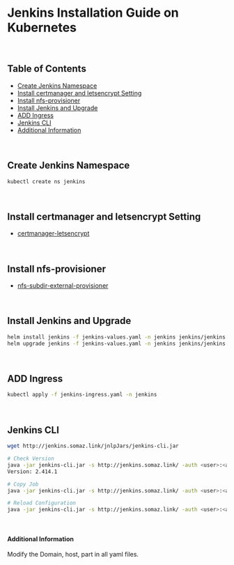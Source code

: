 # Jenkins Installation Guide on Kubernetes

<br/>

## Table of Contents
- [Create Jenkins Namespace](#create-jenkins-namespace)
- [Install certmanager and letsencrypt Setting](#install-certmanager-and-letsencrypt-setting)
- [Install nfs-provisioner](#install-nfs-provisioner)
- [Install Jenkins and Upgrade](#install-jenkins-and-upgrade)
- [ADD Ingress](#add-ingress)
- [Jenkins CLI](#jenkins-cli)
- [Additional Information](#additional-information)

<br/>

## Create Jenkins Namespace
```bash
kubectl create ns jenkins
```

<br/>

## Install certmanager and letsencrypt Setting
- [certmanager-letsencrypt](https://github.com/somaz94/certmanager-letsencrypt)

<br/>

## Install nfs-provisioner
- [nfs-subdir-external-provisioner](https://kubernetes-sigs.github.io/nfs-subdir-external-provisioner)

<br/>

## Install Jenkins and Upgrade
```bash
helm install jenkins -f jenkins-values.yaml -n jenkins jenkins/jenkins
helm upgrade jenkins -f jenkins-values.yaml -n jenkins jenkins/jenkins # Upgrade Method
```

<br/>

## ADD Ingress
```bash
kubectl apply -f jenkins-ingress.yaml -n jenkins
```

<br/>

## Jenkins CLI
```bash
wget http://jenkins.somaz.link/jnlpJars/jenkins-cli.jar

# Check Version
java -jar jenkins-cli.jar -s http://jenkins.somaz.link/ -auth <user>:<api-token> -version
Version: 2.414.1

# Copy Job
java -jar jenkins-cli.jar -s http://jenkins.somaz.link/ -auth <user>:<api-token> copy-job <origin-job> <copy-job>

# Reload Configuration
java -jar jenkins-cli.jar -s http://jenkins.somaz.link/ -auth <user>:<api-token> reload-configuration
```

<br/>

#### Additional Information
Modify the Domain, host, part in all yaml files.
